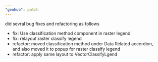 ```yaml
---
"geohub": patch
---
```


did sevral bug fixes and refactoring as follows

- fix: Use classification method component in raster legend
- fix: relayout raster classify legend
- refactor: moved classification method under Data Related accordion, and also moved it to popup for raster classify legend
- refactor: apply same layout to VectorClassifyLgend
